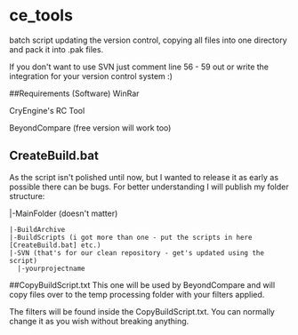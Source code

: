 # ce_tools
batch script updating the version control, copying all files into one directory and pack it into .pak files.

If you don't want to use SVN just comment line 56 - 59 out or write the integration for your version control system :)

##Requirements (Software)
WinRar

CryEngine's RC Tool

BeyondCompare (free version will work too)

## CreateBuild.bat
As the script isn't polished until now, but I wanted to release it as early as possible there can be bugs.
For better understanding I will publish my folder structure:

|-MainFolder (doesn't matter)

    |-BuildArchive
    |-BuildScripts (i got more than one - put the scripts in here [CreateBuild.bat] etc.)
    |-SVN (that's for our clean repository - get's updated using the script)
      |-yourprojectname

##CopyBuildScript.txt
This one will be used by BeyondCompare and will copy files over to the temp processing folder with your filters applied.

The filters will be found inside the CopyBuildScript.txt. You can normally change it as you wish without breaking anything.

